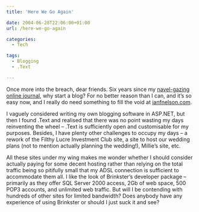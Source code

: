 ```yaml
---
title: 'Here We Go Again'

date: 2004-06-28T22:06:00+01:00
url: /here-we-go-again

categories:
  - Tech

tags:
  - Blogging
  - .Text

---
```



Once more into the breach, dear friends.  Six years since my [navel-gazing online journal](https://falime.iannelson.uk), why start a blog?  For no better reason than I can, and it’s so easy now, and I really do need something to fill the void at [ianfnelson.com](https://ianfnelson.com).

I vaguely considered writing my own blogging software in ASP.NET, but then I found .Text and realised that there was no point wasting my days reinventing the wheel – .Text is sufficiently open and customisable for my purposes.  Besides, I have plenty other challenges to occupy my days – a rework of the Filthy Lucre Investment Club site, a site to host our wedding plans (not to mention actually planning the wedding!), Millie’s site, etc.

All these sites under my wing makes me wonder whether I should consider actually paying for some decent hosting rather than relying on the total traffic being so pitifully small that my ADSL connection is sufficient to accommodate them all.  I like the look of Brinkster’s developer package – primarily as they offer SQL Server 2000 access, 2Gb of web space, 500 POP3 accounts, and unlimited web traffic.  But will I be contending with hundreds of other sites for limited bandwidth?  Does anybody have any experience of using Brinkster or should I just suck it and see?
